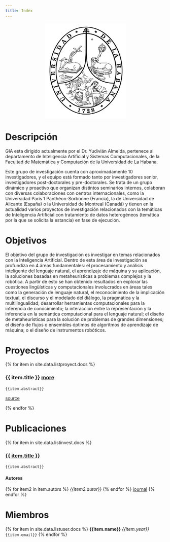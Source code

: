```yaml
---
title: Index
---
```


<center>
<img src="/assets/escudo.jpg"
     alt="Logo Universidad de La Habana"
     width="256"
     height="300">
</center>

# Descripción

GIA esta dirigido actualmente por el Dr. Yudivián Almeida, pertenece al departamento de Inteligencia Artificial y Sistemas Computacionales, de la Facultad de Matemática y Computación de la Universidad de La Habana.

Este grupo de investigación cuenta con aproximadamente 10 investigadores, y el equipo está formado
tanto por investigadores senior, investigadores post-doctorales y pre-doctorales. Se trata de un grupo
dinámico y proactivo que organizan distintos seminarios internos, colaboran con diversas colaboraciones
con centros internacionales, como la Universidad Paris 1 Panthéon-Sorbonne (Francia), la de
Universidad de Alicante (España) o la Universidad de Montreal (Canadá) y tienen en la actualidad varios
proyectos de investigación relacionados con la temáticas de Inteligencia Artificial con tratamiento de
datos heterogéneos (temática por la que se solicita la estancia) en fase de ejecución.

# Objetivos

El objetivo del grupo de investigación es investigar en temas relacionados con la Inteligencia Artificial.
Dentro de esta área de investigación se profundiza en 4 áreas fundamentales: el procesamiento y
análisis inteligente del lenguaje natural, el aprendizaje de máquina y su aplicación, la soluciones basadas
en metaheurísticas a problemas complejos y la robótica. A partir de esto se han obtenido resultados en
explorar las cuestiones lingüísticas y computacionales involucrados en áreas tales como la generación
de lenguaje natural, el reconocimiento de la implicación textual, el discurso y el modelado del diálogo, la
pragmática y la multilingualidad; desarrollar herramientas computacionales para la inferencia de
conocimiento; la interacción entre la representación y la inferencia en la semántica computacional para el
lenguaje natural; el diseño de metaheurísticas para la solución de problemas de grandes dimensiones; el
diseño de flujos o ensembles óptimos de algoritmos de aprendizaje de máquina; o el diseño de
instrumentos robóticos.

# Proyectos


{% for item in site.data.listproyect.docs %}
### {{ item.title }} [more]({{item.link}})

	{{item.abstract}}

[source]( {{item.linkdesc}} )

{% endfor %}

# Publicaciones

{% for item in site.data.listinvest.docs %}
### [{{ item.title }}]({{item.link}})

	{{item.abstract}}

#### Autores
{% for item2 in item.autors %}
*{{item2.autor}}*
{% endfor %}
[journal]( {{item.journal}} )
{% endfor %}

# Miembros

{% for item in site.data.listuser.docs %}
**{{item.name}}** *{{item.year}}* ```{{item.email}}```
{% endfor %}